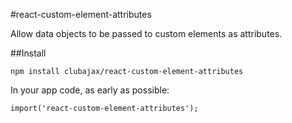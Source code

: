 #react-custom-element-attributes

Allow data objects to be passed to custom elements as attributes.

##Install

    npm install clubajax/react-custom-element-attributes
    
In your app code, as early as possible:

    import('react-custom-element-attributes');